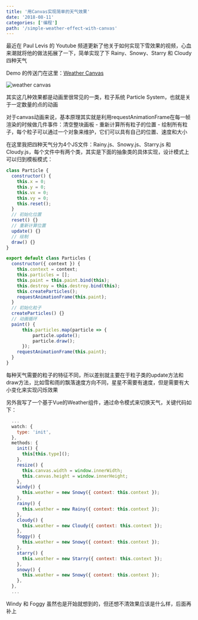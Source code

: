 ```yaml
---
title: '用Canvas实现简单的天气效果'
date: '2018-08-11'
categories: ['编程']
path: '/simple-weather-effect-with-canvas'
---
```


最近在 Paul Levis 的 Youtube 频道更新了他关于如何实现下雪效果的视频，心血来潮就将他的做法拓展了一下，简单实现了下 Rainy、Snowy、Starry 和 Cloudy 四种天气

Demo 的传送门在这里：[Weather Canvas](https://silentmaker.github.io/weather-canvas/)

![weather canvas](/Users/maxingcong/Code/blog/src/pages/images/weather-canvas.jpg)

其实这几种效果都是动画里很常见的一类，粒子系统 Particle System，也就是关于一定数量的点的动画

对于canvas动画来说，基本原理其实就是利用requestAnimationFrame在每一帧渲染的时候做几件事件：清空整块画板 - 重新计算所有粒子的位置 - 绘制所有粒子，每个粒子可以通过一个对象来维护，它们可以具有自己的位置、速度和大小

在这里我把四种天气分为4个JS文件：Rainy.js、Snowy.js、Starry.js 和 Cloudy.js，每个文件中有两个类，其实是下面的抽象类的具体实现，设计模式上可以归到模板模式：

```javascript
class Particle {
  constructor() {
    this.x = 0;
    this.y = 0;
    this.vx = 0;
    this.vy = 0;
    this.reset();
  }
  // 初始化位置
  reset() {}
  // 重新计算位置
  update() {}
  // 绘制
  draw() {}
}

export default class Particles {
  constructor({ context }) {
    this.context = context;
    this.particles = [];
    this.paint = this.paint.bind(this);
    this.destroy = this.destroy.bind(this);
    this.createParticles();
    requestAnimationFrame(this.paint);
  }
  // 初始化粒子
  createParticles() {}
  // 动画循环
  paint() {
      this.particles.map(particle => {
          particle.update();
          particle.draw();
      });
    requestAnimationFrame(this.paint);
  }
}
```

每种天气需要的粒子的特征不同，所以差别就主要在于粒子类的update方法和draw方法，比如雪和雨的飘落速度方向不同，星星不需要有速度，但是需要有大小变化来实现闪烁效果

另外我写了一个基于Vue的Weather组件，通过命令模式来切换天气，关键代码如下：

```javascript
  ...
  watch: {
    type: 'init',
  },
  methods: {
    init() {
      this[this.type]();
    },
    resize() {
      this.canvas.width = window.innerWidth;
      this.canvas.height = window.innerHeight;
    },
    windy() {
      this.weather = new Snowy({ context: this.context });
    },
    rainy() {
      this.weather = new Rainy({ context: this.context });
    },
    cloudy() {
      this.weather = new Cloudy({ context: this.context });
    },
    foggy() {
      this.weather = new Snowy({ context: this.context });
    },
    starry() {
      this.weather = new Starry({ context: this.context });
    },
    snowy() {
      this.weather = new Snowy({ context: this.context });
    },
  },
  ...
```

Windy 和 Foggy 虽然也是开始就想到的，但还想不清效果应该是什么样，后面再补上